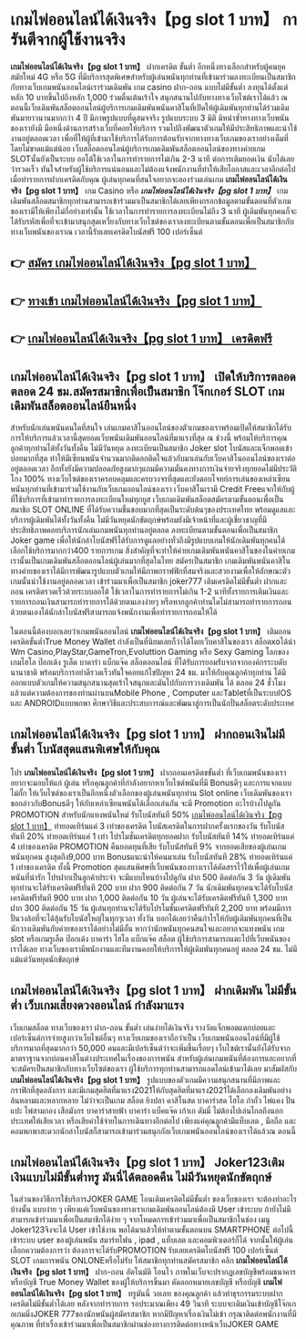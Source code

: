 # เกมไพ่ออนไลน์ได้เงินจริง【pg slot 1 บาท】  การันตีจากผู้ใช้งานจริง

**เกมไพ่ออนไลน์ได้เงินจริง【pg slot 1 บาท】** ฝากเครดิต ขั้นต่ำ  อีกหนึ่งทางเลือกสำหรับผู้คนยุคสมัยใหม่ 4G หรือ 5G ที่มีบริการสุดพิเศษสำหรับผู้เล่นพนันทุกท่านที่เข้ามาร่วมลงทะเบียนเป็นสมาชิกกับทางเว็บเกมพนันออนไลน์เราร่วมเดิมพัน เกม casino  ฝาก-ถอน แบบไม่มีขั้นต่ำ ลงทุนได้ตั้งแต่ หลัก 10 บาทขึ้นไปถึงหลัก 1,000 ร่วมตื่นเต้นเร้าใจ สนุกสนานไปกับทางทางเว็บไซต์เราได้แล้ว ณ ตอนนี้เว็บเดิมพันสล็อตออนไลน์ผู้บริการเกมเดิมพันพนันคาสิโนที่เปิดให้ผู้เดิมพันทุกท่านได้ร่วมเดิมพันมายาวนานมากกว่า 4 ปี มีภาพรูปแบบที่ดูสมจจริง รูปแบบระบบ 3 มิติ
มิหนำซ้ำทางทางเว็บพนันของเรายังมี มือหนึ่งด้านการสร้างเว็บที่คอยให้บริการ  รวมไปถึงพัฒนาตัวเกมให้มีประสิทธิภาพและน่าใช้งานอยู่ตลอดเวลา เพื่อที่ให้ผู้ที่เข้ามาใช้บริการได้รับการต้อนรับจากทางทางเว็บเกมของเราอย่างเต็มที่โดยไม่ขาดแม้แต่น้อย เว็บสล็อตออนไลน์ผู้บริการเกมเดิมพันสล็อตออนไลน์ของทางค่ายเกม  SLOTนั้นยังเป็นระบบ ออโต้ใช้เวลาในการทำรายการไม่เกิน 2-3 นาที ต่อการเติมยอดเงิน นับได้เลยว่ารวดเร็ว ทันใจสำหรับผู้ใช้บริการแน่นอนและไม่ต้องแจ้งพนักงานที่ทำให้เสียโอกาสและเวลาอีกต่อไปเมื่อทำรายการฝากเครดิตกับคุณ
ผู้เล่นทุกคนที่สนใจอยากจะลองร่วมเล่นเกม **เกมไพ่ออนไลน์ได้เงินจริง【pg slot 1 บาท】** เกม Casino  หรือ ***เกมไพ่ออนไลน์ได้เงินจริง【pg slot 1 บาท】*** เกมเดิมพันสล็อตสมาชิกทุกท่านสามารถเข้าร่วมมาเป็นสมาชิกได้เลยเพียงกรอกข้อมูลตามขั้นตอนที่ตัวเกมของเรามีให้เพียงไม่กี่อย่างเท่านั้น ใช้เวลาในการทำรายการลงทะเบียนไม่ถึง 3 นาที ผู้เดิมพันทุกคนก็จะได้รับรหัสเพื่อที่จะเข้ามาสนุกสุดเหวี่ยงกับทางเว็บไซต์ของเราลงทะเบียนตามขั้นตอนเพื่อเป็นสมาชิกกับทางเว็บพนันของเราณ เวลานี้รับเลยเครดิตโบนัสฟรี 100 เปอร์เซ็นต์ 

## 👉 [สมัคร เกมไพ่ออนไลน์ได้เงินจริง【pg slot 1 บาท】](https://archa888.com/)
## 👉 [ทางเข้า เกมไพ่ออนไลน์ได้เงินจริง【pg slot 1 บาท】](https://archa888.com/)
## 👉 [เกมไพ่ออนไลน์ได้เงินจริง【pg slot 1 บาท】 เครดิตฟรี](https://archa888.com/)

## เกมไพ่ออนไลน์ได้เงินจริง【pg slot 1 บาท】 เปิดให้บริการตลอด ตลอด 24 ชม.สมัครสมาชิกเพื่อเป็นสมาชิก โจ๊กเกอร์ SLOT เกมเดิมพันสล็อตออนไลน์ยืนหนึ่ง

สำหรับนักเล่นพนันคนใดที่สนใจ เล่นเกมคาสิโนออนไลน์ของตัวเกมของเราพร้อมเปิดให้สมาชิกได้รับการให้บริการแล้วเวลานี้สุดยอดเว็บพนันเดิมพันออนไลน์ที่มาแรงที่สุด ณ ช่วงนี้ พร้อมให้บริการคุณลูกค้าทุกท่านได้ทั้งวันทั้งคืน ไม่มีวันหยุด ลงทะเบียนเป็นสมาชิก Joker slot โบนัสและแจ็กพอตเข้าบ่อยมากที่สุด ทำให้มีเซียนพนันจำนวนมากติดอกติดใจแล้วกับมาเล่นกับเว็บคาสิโนออนไลน์ของเราต่ออยู่ตลอดเวลา อีกทั้งยังมีความปลอดภัยสูงมากๆแถมมีความมั่นคงทางการเงินจ่ายจริงทุกยอดไม่มีประวัติโกง 100% ทางเว็บไซต์ของเราครอบคลุมและครบวงจรที่สุดและยังตอบโจทย์การเล่นของเหล่าเซียนพนันทุกท่านที่เข้ามาร่วมใช้งานกับเว็บเกมออนไลน์ของเรา
เว็บคาสิโนเรามี Credit Freeแจกให้กับผู้ที่ใช้บริการที่เข้ามาทำรายการลงทะเบียนใหม่ทุกยูส เว็บเกมเดิมพันสล็อตสมัครตามขั้นตอนเพื่อเป็นสมาชิก SLOT ONLINE ที่ได้รับความชื่นชอบมากที่สุดเป็นระดับต้นๆของประเทศไทย พร้อมดูแลและบริการผู้เดิมพันได้ทั้งวันทั้งคืน ไม่มีวันหยุดนักขัตฤกษ์พร้อมยังมีเจ้าหน้าที่และผู้เชี่ยวชาญที่มีประสิทธิภาพคอยบริการนักเล่นเกมพนันทุกท่านอยู่ตลอด ลงทะเบียนตามขั้นตอนเพื่อเป็นสมาชิก Joker game เพื่อให้นักล่าโบนัสฟรีได้รับการดูแลอย่างทั่วถึงมีรูปแบบเกมให้นักเดิมพันทุกคนได้เลือกใช้บริการมากกว่า400 รายการเกม
สิ่งสำคัญที่จะทำให้ค่ายเกมเดิมพันพนันคาสิโนของในค่ายเกมเรานั้นเป็นเกมเดิมพันสล็อตออนไลน์ผู้เล่นมากที่สุดในไทย สมัครเป็นสมาชิก  เกมเดิมพันพนันคาสิโนทางค่ายของเราได้มีการพัฒนารูปแบบตัวเกมให้มีภาพกราฟฟิกที่สมจริงและสวยงามเพื่อให้ลักษณะตัวเกมนั้นน่าใช้งานอยู่ตลอดเวลา เข้าร่วมมาเพื่อเป็นสมาชิก joker777 เติมเครดิตไม่มีขั้นต่ำ ฝากและถอน เครดิตรวดเร็วด้วยระบบออโต้ ใช้เวลาในการทำรายการไม่เกิน 1-2 นาทีทั้งรายการเติมเงินและรายการถอนเงินสามารถทำรายการได้ด้วยตนเองง่ายๆ หรือหากลูกค้าท่านใดไม่สามารถทำรายการถอนด้วยตนเองได้นักล่าโบนัสฟรีสามารถแจ้งพนักงานเพื่อทำรายการถอนให้ได้

ในตอนนี้ต้องบอกเลยว่าเกมพนันออนไลน์ **เกมไพ่ออนไลน์ได้เงินจริง【pg slot 1 บาท】** เติมถอนเครดิตขั้นต่ำTrue Money Wallet กำลังเป็นที่นิยมเลยก็ว่าได้โดยเว็บคาสิโนของเรา สล็อตxoได้นำ  Wm Casino,PlayStar,GameTron,Evoluttion Gaming หรือ Sexy Gaming โลกของเกมไฮโล ป๊อกเด้ง รูเล็ต บาคาร่า แบ็กแจ๊ค สล็อตออนไลน์ ที่ได้รับการยอมรับจากจากองค์กรระบดับนานาชาติ พร้อมบริการอย่าดีรวดเร็วทันใจคอยแก้ไขปัญหา 24 ชม. มาให้กับคุณลูกค้าทุกท่าน ได้มีออกแบบตัวเกมให้ความสนุกสนานสุดเร้าใจสนุกและมันไปกับการวางเดิมพัน ได้ ตลอด 24 ชั่วโมง แล้วแต่ความต้องการของท่านผ่านบนMobile Phone , Computer และTabletที่เป็นระบบIOS และ ANDROIDแบบพกพา ศึกษาวิธีและประสบการณ์และพัฒนาสู่การเป็นนักปั่นสล็อตระดับประเทศ

## เกมไพ่ออนไลน์ได้เงินจริง【pg slot 1 บาท】 ฝากถอนเงินไม่มีขั้นต่ำ โบนัสสุดแสนพิเศษให้กับคุณ

โปร **เกมไพ่ออนไลน์ได้เงินจริง【pg slot 1 บาท】** ฝากถอนเครดิตขขั้นต่ำ ที่เว็บเกมพนันของเราอยากจะมอบให้แก่  ผู้เล่น หรือคุณลูกค้าที่กำลังอยากหาเว็บไซต์พนันที่มี Bonusดีๆ และการแจกแบบไม่กั๊ก ให้เว็บไซต์ของเราเป็นอีกหนึ่งตัวเลือกของผู้เล่นพนันทุกท่าน Slot online เว็บเดิมพันของเรา ขอกล่าวกับBonusดีๆ ให้กับเหล่าเซียนพนันได้เลือกเล่นกัน จะมี Promotion อะไรบ้างไปดูกัน
 PROMOTION สำหรับนักแทงพนันใหม่ รับโบนัสทันที 50% [เกมไพ่ออนไลน์ได้เงินจริง【pg slot 1 บาท】](https://archa888.com/) ทำยอดเทิร์นแค่ 3 เท่าของเครดิต
โบนัสเครดิตในการฝากครั้งแรกของวัน รับโบนัสทันที 20% ทำยอดเทิร์นแค่ 1 เท่า
โปรโมชั่นเครดิตทุกยอดฝาก รับโบนัสทันที 14% ทำยอดเทิร์นแค่ 4 เท่าของเครดิต
 PROMOTION คืนยอดทุนที่เสีย รับโบนัสทันที 9% จากยอดเสียของผู้เล่นเกมพนันทุกคน สูงสุดถึง9,000 บาท
Bonusแนะนำให้คนมาเล่น รับโบนัสทันที 28% ทำยอดเทิร์นแค่ 1 เท่าของเครดิต
ทั้งนี้ Promotion สุดแสนพิศษที่เว็บพนันของทางเราได้คัดสรรไว้ให้เพื่อผู้เล่นเกมพนันที่น่ารัก โปรฝากเป็นลูกค้าประจำ จะมีแบบไหนบ้างไปดูกัน
ฝาก 500 ติดต่อกัน 3 วัน ผู้เดิมพันทุกท่านจะได้รับเครดิตฟรีทันที 200 บาท
ฝาก 900 ติดต่อกัน 7 วัน นักเดิมพันทุกคนจะได้รับโบนัสเครดิตฟรีทันที 900 บาท
ฝาก 1,000 ติดต่อกัน 10 วัน ผู้เล่นจะได้รับเครดิตฟรีทันที 1,300 บาท
ฝาก 300 ติดต่อกัน 15 วัน ผู้เล่นทุกท่านจะได้รับโปรโมชั่นเครดิตฟรีทันที 2,200 บาท
พร้อมมีการปั่นวงล้อที่จะได้ลุ้นรับโบนัสใหญ่ในทุกๆเวลา ทั้งวัน บอกได้เลยว่าคืนกำไรให้กับผู้เดิมพันทุกคนที่เป็นนักวางเดิมพันกับค่ายของเราได้อย่างไม่มีอั้น หากว่านักพนันทุกคนสนใจและอยากจะแทงพนัน เกม slot  หรือเกมรูเล็ต  ป๊อกเด้ง บาคาร่า ไฮโล แบ็กแจ๊ค สล็อต ผู้ใช้บริการสามารถแตะไปที่เว็บพนันของเราได้เลย ทางเว็บของเรามีพนักงานและทีมงานคอยให้บริการให้ผู้เดิมพันทุกคนอยู่ ตลอด 24 ชม. ไม่มีแม้แต่วันหยุดนักขัตฤกษ์

## เกมไพ่ออนไลน์ได้เงินจริง【pg slot 1 บาท】 ฝากเดิมพัน ไม่มีขั้นต่ำ  เว็บเกมเสี่ยงดวงออนไลน์ กำลังมาแรง

เว็บเกมสล็อต ทางเว็บของเรา ฝาก-ถอน ขั้นต่ำ เล่นง่ายได้เงินจริง รางวัลแจ็กพอตแตกบ่อยและเปอร์เซ็นต์การจ่ายสูงกว่าเว็บไซต์อื่นๆ ทางเว็บเกมของเราถือว่าเป็น เว็บเกมพนันออนไลน์ที่มีผู้ใช้บริการมากที่สุดมากกว่า 50,000 คนและมีเปอร์เซ็นต์ว่าจะเพิ่มขึ้นเรื่อยๆ เว็บไซต์เรานั้นยังได้รับจากมาตราฐานจากบ่อนคาสิโนต่างประเทศในเรื่องของการพนัน สำหรับผู้เล่นเกมพนันที่ต้องการและอยากที่จะสมัครเป็นสมาชิกกับทางเว็บไซต์ของเรา ผู้ใช้บริการทุกท่านสามารถแอดไลน์เข้ามาได้เลย
	มาสัมผัสกับ **เกมไพ่ออนไลน์ได้เงินจริง【pg slot 1 บาท】** รูปแบบของตัวเกมมีความสนุกสนานที่มีภาพและกราฟิกที่สุดอลังการ และมีเกมสุดฮิตที่มาแรง2021ให้กับสุดฮิตที่มาแรง2021ได้เลือกลงเดิมพันอย่างล้นหลามและหลากหลาย  ไม่ว่าจะเป็นเกม สล็อต ยิงปลา คาสิโนสด บาคาร่าสด ไฮโล กำถั่ว ไพ่แคง ปั่นแปะ ไพ่สามกอง เสือมังกร บาคาร่าสายฟ้า บาคาร่า แบ็คแจ๊ค เก้าเก ดัมมี่ ไม่ต้องไปเล่นไกลถึงนอกประเทศให้เสียเวลา หรือเสียค่าใช้จ่ายในการเดินทางอีกต่อไป เพียงแค่คุณลูกค้ามีแท็บเลต , มือถือ และคอมพกพาสะดวกนักล่าโบนัสก็สามารถเข้ามาร่วมสนุกกัลเว็บเกมพนันออนไลน์ของเราได้แล้วณ ตอนนี้

## เกมไพ่ออนไลน์ได้เงินจริง【pg slot 1 บาท】 Joker123เติมเงินแบบไม่มีขั้นต่ำทรู มันนี่ได้ตลอดคืน ไม่มีวันหยุดนักขัตฤกษ์

ในส่วนของวิธีการใช้บริการJOKER GAME โอนเติมเครดิตไม่มีขั้นต่ำ ของเว็บของเรา จะต้องทำอะไรบ้างนั้น แบบง่าย ๆ เพียงแค่เว็บพนันของทางเราเกมเดิมพันออนไลน์ต้องมี User เข้าระบบ ถ้ายังไม่มีสามารถเข้าร่วมมาเพื่อเป็นสมาชิกได้ง่าย ๆ จากโหมดการเข้าร่วมมาเพื่อเป็นสมาชิกในช่อง เมนู Joker123จึงจะได้ User เข้าใช้งาน พอได้มาแล้วให้ทำตามขั้นตอนบน SMARTPHONE ต่อไปนี้
เข้าระบบ user  ของผู้เล่นพนัน สมาร์ทโฟน , ipad , แท็บเลต และคอมพิวเตอร์ก็ได้
จากนั้นให้ผู้เล่นเลือกความต้องการว่า ต้องการจะได้รับPROMOTION รับเลยเครดิตโบนัสฟรี 100 เปอร์เซ็นต์  SLOT เกมการพนัน ONLONEหรือไม่รับ
ให้สมาชิกทุกท่านสมัครสมาชิก คลิก **เกมไพ่ออนไลน์ได้เงินจริง【pg slot 1 บาท】** ฝาก-ถอน อัตโนมัติ โอนไว ภาพในเว็บจะปรากฏเลขบัญชีพร้อมธนาคาร หรือบัญชี True Money Wallet ของผู้ให้บริการขึ้นมา
คัดลอกหมายเลขบัญชี หรือบัญชี **เกมไพ่ออนไลน์ได้เงินจริง【pg slot 1 บาท】** ทรูมันนี่ วอเลท ของคุณลูกค้า แล้วทำธุรกรรมระบบฝากเครดิตไม่มีขั้นต่ำได้เลย
หลังจากทำรายการ รอประมาณเพียง 49 วินาที ระบบจะเติมเงินเข้าบัญชีโจ๊กเกอเกมมิ่งJOKER 777ของนักพนันผู้สมัครสมาชิก
หากมีปัญหาเรื่องเงินไม่เข้า กรุณาติดต่อพนักงานที่มีคุณภาพ ที่ทำเรื่องเข้าร่วมมาเพื่อเป็นสมาชิกผ่านช่องทางการติดต่อทางหน้าเว็บJOKER GAME


